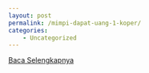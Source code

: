 ```yaml
---
layout: post
permalink: /mimpi-dapat-uang-1-koper/
categories:
    - Uncategorized
---
```


[Baca Selengkapnya](/04)